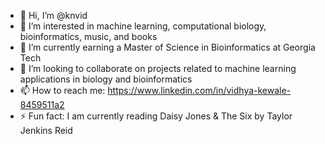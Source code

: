 - 👋 Hi, I’m @knvid
- 👀 I’m interested in machine learning, computational biology, bioinformatics, music, and books
- 🌱 I’m currently earning a Master of Science in Bioinformatics at Georgia Tech
- 💞️ I’m looking to collaborate on projects related to machine learning applications in biology and bioinformatics
- 📫 How to reach me: https://www.linkedin.com/in/vidhya-kewale-8459511a2
- ⚡ Fun fact: I am currently reading Daisy Jones & The Six by Taylor Jenkins Reid

